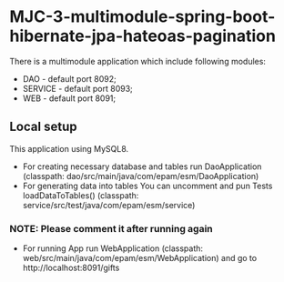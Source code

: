 # MJC-3-multimodule-spring-boot-hibernate-jpa-hateoas-pagination

There is a multimodule application which include following modules:

- DAO - default port 8092;
- SERVICE - default port 8093;
- WEB - default port 8091;

## Local setup

This application using MySQL8.

- For creating necessary database and tables run DaoApplication (classpath:
  dao/src/main/java/com/epam/esm/DaoApplication)
- For generating data into tables You can uncomment and pun Tests loadDataToTables() (classpath:
  service/src/test/java/com/epam/esm/service)

### NOTE: Please comment it after running again

- For running App run WebApplication (classpath: web/src/main/java/com/epam/esm/WebApplication) and go
  to http://localhost:8091/gifts